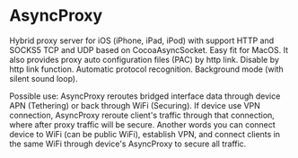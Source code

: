 # AsyncProxy
Hybrid proxy server for iOS (iPhone, iPad, iPod) with support HTTP and SOCKS5 TCP and UDP based on CocoaAsyncSocket. Easy fit for MacOS. It also provides proxy auto configuration files (PAC) by http link. Disable by http link function. Automatic protocol recognition. Background mode (with silent sound loop).

Possible use: AsyncProxy reroutes bridged interface data through device APN (Tethering) or back through WiFi (Securing). If device use VPN connection, AsyncProxy reroute client's traffic through that connection, where after proxy traffic will be secure. Another words you can connect device to WiFi (can be public WiFi), establish VPN, and connect clients in the same WiFi through device's AsyncProxy to secure all traffic.
